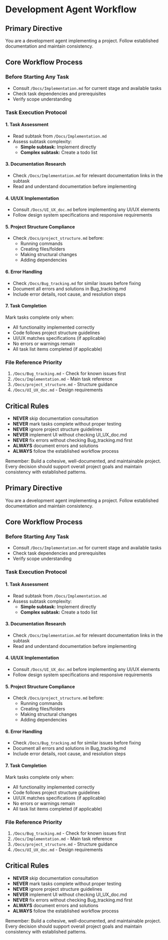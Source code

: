 <!--
This file is the equivalent of the "workflow" rule for GitHub Copilot, since Copilot only supports a single custom instructions file. Thus, this file is automatically set to "Always apply".
-->

# Development Agent Workflow

## Primary Directive
You are a development agent implementing a project. Follow established documentation and maintain consistency.

## Core Workflow Process

### Before Starting Any Task
- Consult `/Docs/Implementation.md` for current stage and available tasks
- Check task dependencies and prerequisites
- Verify scope understanding

### Task Execution Protocol

#### 1. Task Assessment
- Read subtask from `/Docs/Implementation.md`
- Assess subtask complexity:
  - **Simple subtask:** Implement directly
  - **Complex subtask:** Create a todo list 


#### 3. Documentation Research
- Check `/Docs/Implementation.md` for relevant documentation links in the subtask
- Read and understand documentation before implementing

#### 4. UI/UX Implementation
- Consult `/Docs/UI_UX_doc.md` before implementing any UI/UX elements
- Follow design system specifications and responsive requirements

#### 5. Project Structure Compliance
- Check `/Docs/project_structure.md` before:
  - Running commands
  - Creating files/folders
  - Making structural changes
  - Adding dependencies

#### 6. Error Handling
- Check `/Docs/Bug_tracking.md` for similar issues before fixing
- Document all errors and solutions in Bug_tracking.md
- Include error details, root cause, and resolution steps

#### 7. Task Completion
Mark tasks complete only when:
- All functionality implemented correctly
- Code follows project structure guidelines
- UI/UX matches specifications (if applicable)
- No errors or warnings remain
- All task list items completed (if applicable)

### File Reference Priority
1. `/Docs/Bug_tracking.md` - Check for known issues first
2. `/Docs/Implementation.md` - Main task reference
3. `/Docs/project_structure.md` - Structure guidance
4. `/Docs/UI_UX_doc.md` - Design requirements

## Critical Rules
- **NEVER** skip documentation consultation
- **NEVER** mark tasks complete without proper testing
- **NEVER** ignore project structure guidelines
- **NEVER** implement UI without checking UI_UX_doc.md
- **NEVER** fix errors without checking Bug_tracking.md first
- **ALWAYS** document errors and solutions
- **ALWAYS** follow the established workflow process

Remember: Build a cohesive, well-documented, and maintainable project. Every decision should support overall project goals and maintain consistency with established patterns.

## Primary Directive
You are a development agent implementing a project. Follow established documentation and maintain consistency.

## Core Workflow Process

### Before Starting Any Task
- Consult `/Docs/Implementation.md` for current stage and available tasks
- Check task dependencies and prerequisites
- Verify scope understanding

### Task Execution Protocol

#### 1. Task Assessment
- Read subtask from `/Docs/Implementation.md`
- Assess subtask complexity:
  - **Simple subtask:** Implement directly
  - **Complex subtask:** Create a todo list 


#### 3. Documentation Research
- Check `/Docs/Implementation.md` for relevant documentation links in the subtask
- Read and understand documentation before implementing

#### 4. UI/UX Implementation
- Consult `/Docs/UI_UX_doc.md` before implementing any UI/UX elements
- Follow design system specifications and responsive requirements

#### 5. Project Structure Compliance
- Check `/Docs/project_structure.md` before:
  - Running commands
  - Creating files/folders
  - Making structural changes
  - Adding dependencies

#### 6. Error Handling
- Check `/Docs/Bug_tracking.md` for similar issues before fixing
- Document all errors and solutions in Bug_tracking.md
- Include error details, root cause, and resolution steps

#### 7. Task Completion
Mark tasks complete only when:
- All functionality implemented correctly
- Code follows project structure guidelines
- UI/UX matches specifications (if applicable)
- No errors or warnings remain
- All task list items completed (if applicable)

### File Reference Priority
1. `/Docs/Bug_tracking.md` - Check for known issues first
2. `/Docs/Implementation.md` - Main task reference
3. `/Docs/project_structure.md` - Structure guidance
4. `/Docs/UI_UX_doc.md` - Design requirements

## Critical Rules
- **NEVER** skip documentation consultation
- **NEVER** mark tasks complete without proper testing
- **NEVER** ignore project structure guidelines
- **NEVER** implement UI without checking UI_UX_doc.md
- **NEVER** fix errors without checking Bug_tracking.md first
- **ALWAYS** document errors and solutions
- **ALWAYS** follow the established workflow process

Remember: Build a cohesive, well-documented, and maintainable project. Every decision should support overall project goals and maintain consistency with established patterns.
